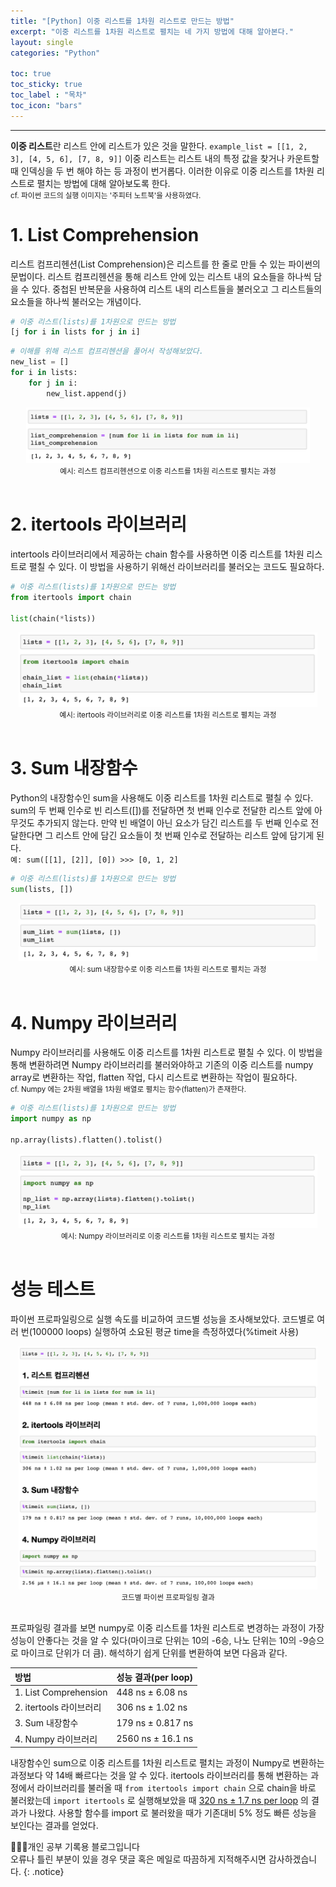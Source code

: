 ```yaml
---
title: "[Python] 이중 리스트를 1차원 리스트로 만드는 방법"
excerpt: "이중 리스트를 1차원 리스트로 펼치는 네 가지 방법에 대해 알아본다."
layout: single
categories: "Python"

toc: true
toc_sticky: true
toc_label : "목차"
toc_icon: "bars"
---
```


***

**이중 리스트**란 리스트 안에 리스트가 있은 것을 말한다. ```example_list = [[1, 2, 3], [4, 5, 6], [7, 8, 9]]``` 이중 리스트는 리스트 내의 특정 값을 찾거나 카운트할 때 인덱싱을 두 번 해야 하는 등 과정이 번거롭다. 이러한 이유로 이중 리스트를 1차원 리스트로 펼치는 방법에 대해 알아보도록 한다.<br>
<small>cf. 파이썬 코드의 실행 이미지는 '주피터 노트북'을 사용하였다.</small>

# 1. List Comprehension
리스트 컴프리헨션(List Comprehension)은 리스트를 한 줄로 만들 수 있는 파이썬의 문법이다. 리스트 컴프리헨션을 통해 리스트 안에 있는 리스트 내의 요소들을 하나씩 담을 수 있다. 중첩된 반복문을 사용하여 리스트 내의 리스트들을 불러오고 그 리스트들의 요소들을 하나씩 불러오는 개념이다.

```python
# 이중 리스트(lists)를 1차원으로 만드는 방법
[j for i in lists for j in i]
```

```python
# 이해를 위해 리스트 컴프리헨션을 풀어서 작성해보았다.
new_list = []
for i in lists:
    for j in i:
        new_list.append(j)
```

<div style="text-align : center;">
<img src="/assets/images/python/python_12_1.png" width="90%">
</div>
<center><small>예시: 리스트 컴프리헨션으로 이중 리스트를 1차원 리스트로 펼치는 과정</small></center>

<br>

# 2. itertools 라이브러리
intertools 라이브러리에서 제공하는 chain 함수를 사용하면 이중 리스트를 1차원 리스트로 펼칠 수 있다. 이 방법을 사용하기 위해선 라이브러리를 불러오는 코드도 필요하다. 

```python
# 이중 리스트(lists)를 1차원으로 만드는 방법
from itertools import chain

list(chain(*lists))
```

<div style="text-align : center;">
<img src="/assets/images/python/python_12_2.png" width="95%">
</div>
<center><small>예시: itertools 라이브러리로 이중 리스트를 1차원 리스트로 펼치는 과정</small></center>

<br>

# 3. Sum 내장함수
Python의 내장함수인 sum을 사용해도 이중 리스트를 1차원 리스트로 펼칠 수 있다. sum의 두 번째 인수로 빈 리스트([])를 전달하면 첫 번째 인수로 전달한 리스트 앞에 아무것도 추가되지 않는다. 만약 빈 배열이 아닌 요소가 담긴 리스트를 두 번째 인수로 전달한다면 그 리스트 안에 담긴 요소들이 첫 번째 인수로 전달하는 리스트 앞에 담기게 된다.<br>
```예: sum([[1], [2]], [0]) >>> [0, 1, 2]```

```python
# 이중 리스트(lists)를 1차원으로 만드는 방법
sum(lists, [])
```

<div style="text-align : center;">
<img src="/assets/images/python/python_12_3.png" width="95%">
</div>
<center><small>예시: sum 내장함수로 이중 리스트를 1차원 리스트로 펼치는 과정</small></center>

<br>

# 4. Numpy 라이브러리
Numpy 라이브러리를 사용해도 이중 리스트를 1차원 리스트로 펼칠 수 있다. 이 방법을 통해 변환하려면 Numpy 라이브러리를 불러와야하고 기존의 이중 리스트를 numpy array로 변환하는 작업, flatten 작업, 다시 리스트로 변환하는 작업이 필요하다.<br>
<small>cf. Numpy 에는 2차원 배열을 1차원 배열로 펼치는 함수(flatten)가 존재한다.</small>

```python
# 이중 리스트(lists)를 1차원으로 만드는 방법
import numpy as np

np.array(lists).flatten().tolist()
```

<div style="text-align : center;">
<img src="/assets/images/python/python_12_4.png" width="95%">
</div>
<center><small>예시: Numpy 라이브러리로 이중 리스트를 1차원 리스트로 펼치는 과정</small></center>

<br>

# 성능 테스트
파이썬 프로파일링으로 실행 속도를 비교하여 코드별 성능을 조사해보았다. 코드별로 여러 번(100000 loops) 실행하여 소요된 평균 time을 측정하였다(%timeit 사용)

<div style="text-align : center;">
<img src="/assets/images/python/python_12_5.png" width="95%">
</div>
<center><small>코드별 파이썬 프로파일링 결과</small></center>

<br>

프로파일링 결과를 보면 numpy로 이중 리스트를 1차원 리스트로 변경하는 과정이 가장 성능이 안좋다는 것을 알 수 있다(마이크로 단위는 10의 -6승, 나노 단위는 10의 -9승으로 마이크로 단위가 더 큼). 해석하기 쉽게 단위를 변환하여 보면 다음과 같다.

| 방법 | 성능 결과(per loop) |
|:----|:--------|
| 1. List Comprehension | 448 ns ± 6.08 ns |
| 2. itertools 라이브러리 | 306 ns ± 1.02 ns |
| 3. Sum 내장함수 | 179 ns ± 0.817 ns |
| 4. Numpy 라이브러리 | 2560 ns ± 16.1 ns |

내장함수인 sum으로 이중 리스트를 1차원 리스트로 펼치는 과정이 Numpy로 변환하는 과정보다 약 14배 빠르다는 것을 알 수 있다. itertools 라이브러리를 통해 변환하는 과정에서 라이브러리를 불러올 때 ```from itertools import chain``` 으로 chain을 바로 불러왔는데 ```import itertools``` 로 실행해보았을 때 <u>320 ns ± 1.7 ns per loop</u> 의 결과가 나왔댜. 사용할 함수를 import 로 불러왔을 때가 기존대비 5% 정도 빠른 성능을 보인다는 결과를 얻었다.

👩🏻‍💻개인 공부 기록용 블로그입니다
<br>오류나 틀린 부분이 있을 경우 댓글 혹은 메일로 따끔하게 지적해주시면 감사하겠습니다.
{: .notice}